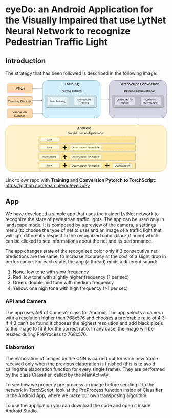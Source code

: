 # eyeDo: an Android Application for the Visually Impaired that use LytNet Neural Network to recognize Pedestrian Traffic Light

## Introduction
The strategy that has been followed is described in the following image:

![](path.png)


Link to owr repo with <b>Training</b> and <b>Conversion Pytorch to TorchScript</b>: https://github.com/marcoleino/eyeDoPy

## App

We have developed a simple app that uses the trained LytNet network to recognize the state of pedestrian traffic lights. The app can be used only in landscape mode. It is composed by a preview of the camera, a settings menu (to choose the type of net to use) and an image of a traffic light that will light differently respect to the recognized color (black if none) which can be clicked to see informations about the net and its performance.

The app changes state of the recognized color only if 3 consecutive net predictions are the same, to increase accuracy at the cost of a slight drop in performance. For each state, the app (a thread) emits a different sound:

 1. None: low tone with slow frequency
 2. Red: low tone with slightly higher frequency (1 per sec)
 3. Green: double mid tone with medium frequency
 4. Yellow: one high tone with high frequency (>1 per sec)
 
 ### API and Camera

The app uses API of Camera2 class for Android. The app selects a camera with a resolution higher than 768x576 and chooses a preferable ratio of 4:3: If 4:3 can't be found it chooses the highest resolution and add black pixels to the image to fit it for the correct ratio. In any case, the image will be resized during PreProcess to 768x576.

### Elaboration

The elaboration of images by the CNN is carried out for each new frame received only when the previous elaboration is finished (this is to avoid calling the elaboration function for every single frame). They are performed by the class Classifier, called by the MainActivity.

To see how we properly pre-process an image before sending it to the network in TorchScript, look at the PreProcess function inside of Classifier in the Android App, where we make our own transposing algorithm.

To use the application you can download the code and open it inside Android Studio.
